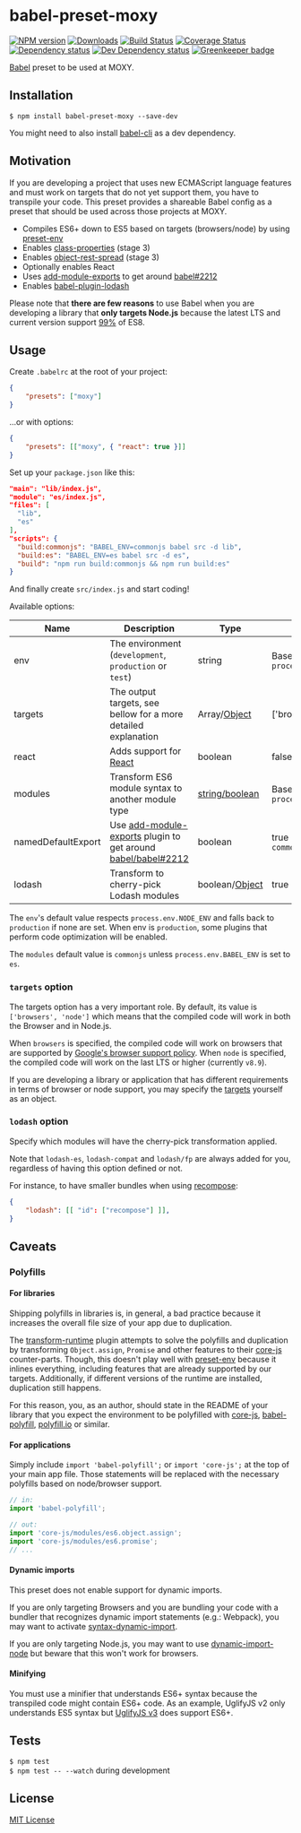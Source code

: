 # babel-preset-moxy

[![NPM version][npm-image]][npm-url] [![Downloads][downloads-image]][npm-url] [![Build Status][travis-image]][travis-url] [![Coverage Status][codecov-image]][codecov-url] [![Dependency status][david-dm-image]][david-dm-url] [![Dev Dependency status][david-dm-dev-image]][david-dm-dev-url] [![Greenkeeper badge][greenkeeper-image]][greenkeeper-url]

[npm-url]:https://npmjs.org/package/babel-preset-moxy
[npm-image]:http://img.shields.io/npm/v/babel-preset-moxy.svg
[downloads-image]:http://img.shields.io/npm/dm/babel-preset-moxy.svg
[travis-url]:https://travis-ci.org/moxystudio/babel-preset-moxy
[travis-image]:http://img.shields.io/travis/moxystudio/babel-preset-moxy/master.svg
[codecov-url]:https://codecov.io/gh/moxystudio/babel-preset-moxy
[codecov-image]:https://img.shields.io/codecov/c/github/moxystudio/babel-preset-moxy/master.svg
[david-dm-url]:https://david-dm.org/moxystudio/babel-preset-moxy
[david-dm-image]:https://img.shields.io/david/moxystudio/babel-preset-moxy.svg
[david-dm-dev-url]:https://david-dm.org/moxystudio/babel-preset-moxy?type=dev
[david-dm-dev-image]:https://img.shields.io/david/dev/moxystudio/babel-preset-moxy.svg
[greenkeeper-image]:https://badges.greenkeeper.io/moxystudio/babel-preset-moxy.svg
[greenkeeper-url]:https://greenkeeper.io

[Babel](https://babeljs.io/) preset to be used at MOXY.


## Installation

`$ npm install babel-preset-moxy --save-dev`

You might need to also install [babel-cli](https://www.npmjs.com/package/babel-cli) as a dev dependency.


## Motivation

If you are developing a project that uses new ECMAScript language features and must work on targets that do not yet support them, you have to transpile your code. This preset provides a shareable Babel config as a preset that should be used across those projects at MOXY.

- Compiles ES6+ down to ES5 based on targets (browsers/node) by using [preset-env](https://www.npmjs.com/package/babel-preset-env)
- Enables [class-properties](https://www.npmjs.com/package/babel-plugin-transform-class-properties) (stage 3)
- Enables [object-rest-spread](https://www.npmjs.com/package/babel-plugin-transform-object-rest-spread) (stage 3)
- Optionally enables React
- Uses [add-module-exports](https://github.com/59naga/babel-plugin-add-module-exports) to get around [babel#2212](https://github.com/babel/babel/issues/2212)
- Enables [babel-plugin-lodash](https://github.com/lodash/babel-plugin-lodash)

Please note that **there are few reasons** to use Babel when you are developing a library that **only targets Node.js** because the latest LTS and current version support [99%](http://node.green/) of ES8.


## Usage

Create `.babelrc` at the root of your project:

```json
{
    "presets": ["moxy"]
}
```

...or with options:

```json
{
    "presets": [["moxy", { "react": true }]]
}
```

Set up your `package.json` like this:

```json
"main": "lib/index.js",
"module": "es/index.js",
"files": [
  "lib",
  "es"
],
"scripts": {
  "build:commonjs": "BABEL_ENV=commonjs babel src -d lib",
  "build:es": "BABEL_ENV=es babel src -d es",
  "build": "npm run build:commonjs && npm run build:es"
}
```

And finally create `src/index.js` and start coding!


Available options:

| Name   | Description   | Type     | Default |
| ------ | ------------- | -------- | ------- |
| env | The environment (`development`, `production` or `test`) | string | Based on `process.env.NODE_ENV` |
| targets | The output targets, see bellow for a more detailed explanation | Array/[Object](https://www.npmjs.com/package/babel-preset-env#targets) | ['browsers', 'node']
| react | Adds support for [React](https://reactjs.org/) | boolean | false |
| modules | Transform ES6 module syntax to another module type | [string/boolean](https://www.npmjs.com/package/babel-preset-env#modules) | Based on `process.env.BABEL_ENV` |
| namedDefaultExport | Use [add-module-exports](https://github.com/59naga/babel-plugin-add-module-exports) plugin to get around [babel/babel#2212](https://github.com/babel/babel/issues/2212) | boolean | true if modules is `commonjs` |
| lodash | Transform to cherry-pick Lodash modules | boolean/[Object](https://github.com/lodash/babel-plugin-lodash#usage) | true |

The `env`'s default value respects `process.env.NODE_ENV` and falls back to `production` if none are set. When env is `production`, some plugins that perform code optimization will be enabled.

The `modules` default value is `commonjs` unless `process.env.BABEL_ENV` is set to `es`.


### `targets` option

The targets option has a very important role. By default, its value is `['browsers', 'node']` which means that the compiled code will work in both the Browser and in Node.js.

When `browsers` is specified, the compiled code will work on browsers that are supported by [Google's browser support policy](https://github.com/awkaiser/browserslist-config-google). When `node` is specified, the compiled code will work on the last LTS or higher (currently `v8.9`).

If you are developing a library or application that has different requirements in terms of browser or node support, you may specify the [targets](https://www.npmjs.com/package/babel-preset-env#targets) yourself as an object.

### `lodash` option

Specify which modules will have the cherry-pick transformation applied.

Note that `lodash-es`, `lodash-compat` and `lodash/fp` are always added for you, regardless of having this option defined or not.

For instance, to have smaller bundles when using [recompose](https://github.com/acdlite/recompose):

```json
{
    "lodash": [[ "id": ["recompose"] ]],
}
```



## Caveats

### Polyfills

#### For libraries

Shipping polyfills in libraries is, in general, a bad practice because it increases the overall file size of your app due to duplication.

The [transform-runtime](https://www.npmjs.com/package/babel-plugin-transform-runtime) plugin attempts to solve the polyfills and duplication by transforming `Object.assign`, `Promise` and other features to their [core-js](https://github.com/zloirock/core-js) counter-parts. Though, this doesn't play well with [preset-env](https://github.com/babel/babel-preset-env/tree/1.x/) because it inlines everything, including features that are already supported by our targets. Additionally, if different versions of the runtime are installed, duplication still happens.

For this reason, you, as an author, should state in the README of your library that you expect the environment to be polyfilled with [core-js](https://github.com/zloirock/core-js), [babel-polyfill](https://babeljs.io/docs/usage/polyfill/), [polyfill.io](https://polyfill.io/) or similar.

#### For applications

Simply include `import 'babel-polyfill';` or `import 'core-js';` at the top of your main app file.
Those statements will be replaced with the necessary polyfills based on node/browser support.

```js
// in:
import 'babel-polyfill';

// out:
import 'core-js/modules/es6.object.assign';
import 'core-js/modules/es6.promise';
// ...
```

#### Dynamic imports

This preset does not enable support for dynamic imports.

If you are only targeting Browsers and you are bundling your code with a bundler that recognizes dynamic import statements (e.g.: Webpack), you may want to activate [syntax-dynamic-import](https://www.npmjs.com/package/babel-plugin-syntax-dynamic-import).

If you are only targeting Node.js, you may want to use [dynamic-import-node]( https://www.npmjs.com/package/babel-plugin-dynamic-import-node) but beware that this won't work for browsers.

#### Minifying

You must use a minifier that understands ES6+ syntax because the transpiled code might contain ES6+ code.
As an example, UglifyJS v2 only understands ES5 syntax but [UglifyJS v3](https://www.npmjs.com/package/uglify-es) does support ES6+.


## Tests

`$ npm test`   
`$ npm test -- --watch` during development


## License

[MIT License](http://opensource.org/licenses/MIT)
